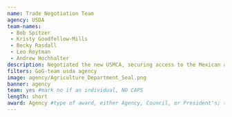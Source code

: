 ```yaml
---
name: Trade Negotiation Team
agency: USDA
team-names:
 - Bob Spitzer
 - Kristy Goodfellow-Mills
 - Becky Rasdall
 - Leo Roytman
 - Andrew Hochhalter
description: Negotiated the new USMCA, securing access to the Mexican and Canadian markets and lowering barriers for many US agricultural products. The new deal will advance US agricultural interests in the most important markets for American farmers, ranchers, and agribusinesses, leading to freer markets, fairer trade, and robust economic growth in North America.
filters: GoG-team usda agency
image: agency/Agriculture_Department_Seal.png
banner: agency
team: yes #mark no if an individual, NO CAPS
length: short
award: Agency #type of award, either Agency, Council, or President's; this is case sensitive so make sure to match the options listed exactly. This section generates the format of the card
---
```

